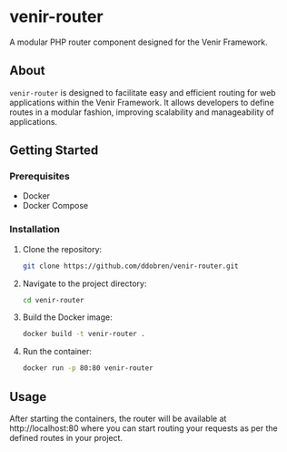 # venir-router

A modular PHP router component designed for the Venir Framework.

## About

`venir-router` is designed to facilitate easy and efficient routing for web applications within the Venir Framework. It allows developers to define routes in a modular fashion, improving scalability and manageability of applications.

## Getting Started

### Prerequisites

- Docker
- Docker Compose

### Installation

1. Clone the repository:

   ```bash
   git clone https://github.com/ddobren/venir-router.git
   ```

2. Navigate to the project directory:

   ```bash
   cd venir-router
   ```

3. Build the Docker image:

   ```bash
   docker build -t venir-router .
   ```

4. Run the container:
   ```bash
   docker run -p 80:80 venir-router
   ```

## Usage

After starting the containers, the router will be available at http://localhost:80 where you can start routing your requests as per the defined routes in your project.
